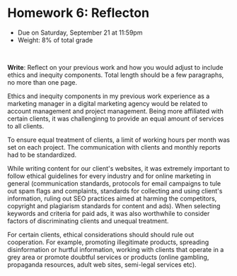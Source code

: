 # Homework 6: Reflecton

- Due on Saturday, September 21 at 11:59pm
- Weight: 8% of total grade

<br>

**Write**: Reflect on your previous work and how you would adjust to include ethics and inequity components. Total length should be a few paragraphs, no more than one page.


Ethics and inequity components in my previous work experience as a marketing manager in a digital marketing agency would be related to account management and project management. Being more affiliated with certain clients, it was challenginng to provide an equal amount of services to all clients.

To ensure equal treatment of clients, a limit of working hours per month was set on each project. The communication with clients and monthly reports had to be standardized.

While writing content for our client's websites, it was extremely important to follow ethical guidelines for every industry and for online marketing in general (communication standards, protocols for email campaigns to tule out spam flags and complaints, standards for collecting and using client's information, ruling out SEO practices aimed at harming the competitors, copyright and plagiarism standards for content and ads). When selecting keywords and criteria for paid ads, it was also worthwhile to consider factors of discriminating clients and unequal treatment.

For certain clients, ethical considerations should should rule out cooperation. For example, promoting illegitimate products, spreading disinformation or hurtful information, working with clients that operate in a grey area or promote doubtful services or products (online gambling, propaganda resources, adult web sites, semi-legal services etc).
